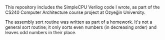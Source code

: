This repository includes the SimpleCPU Verilog code I wrote, as part of the CS240 Computer Architecture course project at Özyeğin University.

The assembly sort routine was written as part of a homework. It's not a general sort routine; it only sorts even numbers (in decreasing order) and leaves odd numbers in their place.
